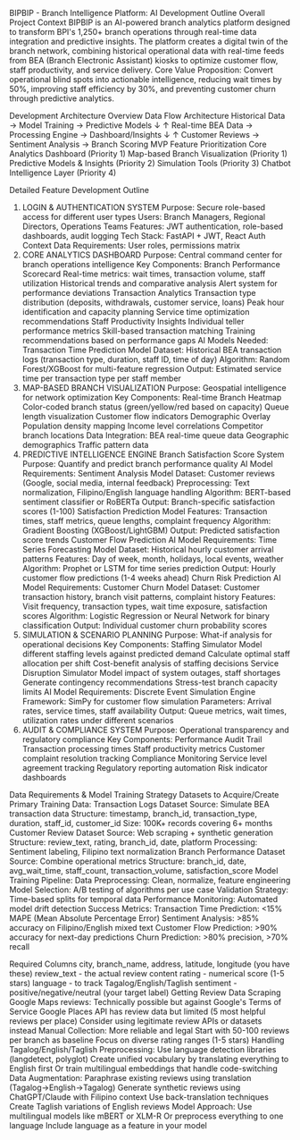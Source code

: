 BIPBIP - Branch Intelligence Platform: AI Development Outline
Overall Project Context
BIPBIP is an AI-powered branch analytics platform designed to transform BPI's 1,250+ branch operations through real-time data integration and predictive insights. The platform creates a digital twin of the branch network, combining historical operational data with real-time feeds from BEA (Branch Electronic Assistant) kiosks to optimize customer flow, staff productivity, and service delivery.
Core Value Proposition: Convert operational blind spots into actionable intelligence, reducing wait times by 50%, improving staff efficiency by 30%, and preventing customer churn through predictive analytics.

Development Architecture Overview
Data Flow Architecture
Historical Data → Model Training → Predictive Models
     ↓                              ↑
Real-time BEA Data → Processing Engine → Dashboard/Insights
     ↓                              ↑
Customer Reviews → Sentiment Analysis → Branch Scoring
MVP Feature Prioritization
Core Analytics Dashboard (Priority 1)
Map-based Branch Visualization (Priority 1)
Predictive Models & Insights (Priority 2)
Simulation Tools (Priority 3)
Chatbot Intelligence Layer (Priority 4)

Detailed Feature Development Outline
1. LOGIN & AUTHENTICATION SYSTEM
Purpose: Secure role-based access for different user types
Users: Branch Managers, Regional Directors, Operations Teams
Features: JWT authentication, role-based dashboards, audit logging
Tech Stack: FastAPI + JWT, React Auth Context
Data Requirements: User roles, permissions matrix
2. CORE ANALYTICS DASHBOARD
Purpose: Central command center for branch operations intelligence
Key Components:
Branch Performance Scorecard
Real-time metrics: wait times, transaction volume, staff utilization
Historical trends and comparative analysis
Alert system for performance deviations
Transaction Analytics
Transaction type distribution (deposits, withdrawals, customer service, loans)
Peak hour identification and capacity planning
Service time optimization recommendations
Staff Productivity Insights
Individual teller performance metrics
Skill-based transaction matching
Training recommendations based on performance gaps
AI Models Needed:
Transaction Time Prediction Model
Dataset: Historical BEA transaction logs (transaction type, duration, staff ID, time of day)
Algorithm: Random Forest/XGBoost for multi-feature regression
Output: Estimated service time per transaction type per staff member
3. MAP-BASED BRANCH VISUALIZATION
Purpose: Geospatial intelligence for network optimization
Key Components:
Real-time Branch Heatmap
Color-coded branch status (green/yellow/red based on capacity)
Queue length visualization
Customer flow indicators
Demographic Overlay
Population density mapping
Income level correlations
Competitor branch locations
Data Integration:
BEA real-time queue data
Geographic demographics
Traffic pattern data
4. PREDICTIVE INTELLIGENCE ENGINE
Branch Satisfaction Score System
Purpose: Quantify and predict branch performance quality
AI Model Requirements:
Sentiment Analysis Model
Dataset: Customer reviews (Google, social media, internal feedback)
Preprocessing: Text normalization, Filipino/English language handling
Algorithm: BERT-based sentiment classifier or RoBERTa
Output: Branch-specific satisfaction scores (1-100)
Satisfaction Prediction Model
Features: Transaction times, staff metrics, queue lengths, complaint frequency
Algorithm: Gradient Boosting (XGBoost/LightGBM)
Output: Predicted satisfaction score trends
Customer Flow Prediction
AI Model Requirements:
Time Series Forecasting Model
Dataset: Historical hourly customer arrival patterns
Features: Day of week, month, holidays, local events, weather
Algorithm: Prophet or LSTM for time series prediction
Output: Hourly customer flow predictions (1-4 weeks ahead)
Churn Risk Prediction
AI Model Requirements:
Customer Churn Model
Dataset: Customer transaction history, branch visit patterns, complaint history
Features: Visit frequency, transaction types, wait time exposure, satisfaction scores
Algorithm: Logistic Regression or Neural Network for binary classification
Output: Individual customer churn probability scores
5. SIMULATION & SCENARIO PLANNING
Purpose: What-if analysis for operational decisions
Key Components:
Staffing Simulator
Model different staffing levels against predicted demand
Calculate optimal staff allocation per shift
Cost-benefit analysis of staffing decisions
Service Disruption Simulator
Model impact of system outages, staff shortages
Generate contingency recommendations
Stress-test branch capacity limits
AI Model Requirements:
Discrete Event Simulation Engine
Framework: SimPy for customer flow simulation
Parameters: Arrival rates, service times, staff availability
Output: Queue metrics, wait times, utilization rates under different scenarios
6. AUDIT & COMPLIANCE SYSTEM
Purpose: Operational transparency and regulatory compliance
Key Components:
Performance Audit Trail
Transaction processing times
Staff productivity metrics
Customer complaint resolution tracking
Compliance Monitoring
Service level agreement tracking
Regulatory reporting automation
Risk indicator dashboards

Data Requirements & Model Training Strategy
Datasets to Acquire/Create
Primary Training Data:
Transaction Logs Dataset
Source: Simulate BEA transaction data
Structure: timestamp, branch_id, transaction_type, duration, staff_id, customer_id
Size: 100K+ records covering 6+ months
Customer Review Dataset
Source: Web scraping + synthetic generation
Structure: review_text, rating, branch_id, date, platform
Processing: Sentiment labeling, Filipino text normalization
Branch Performance Dataset
Source: Combine operational metrics
Structure: branch_id, date, avg_wait_time, staff_count, transaction_volume, satisfaction_score
Model Training Pipeline:
Data Preprocessing: Clean, normalize, feature engineering
Model Selection: A/B testing of algorithms per use case
Validation Strategy: Time-based splits for temporal data
Performance Monitoring: Automated model drift detection
Success Metrics:
Transaction Time Prediction: <15% MAPE (Mean Absolute Percentage Error)
Sentiment Analysis: >85% accuracy on Filipino/English mixed text
Customer Flow Prediction: >90% accuracy for next-day predictions
Churn Prediction: >80% precision, >70% recall


Required Columns
city, branch_name, address, latitude, longitude (you have these)
review_text - the actual review content
rating - numerical score (1-5 stars)
language - to track Tagalog/English/Taglish
sentiment - positive/negative/neutral (your target label)
Getting Review Data
Scraping Google Maps reviews:
Technically possible but against Google's Terms of Service
Google Places API has review data but limited (5 most helpful reviews per place)
Consider using legitimate review APIs or datasets instead
Manual Collection:
More reliable and legal
Start with 50-100 reviews per branch as baseline
Focus on diverse rating ranges (1-5 stars)
Handling Tagalog/English/Taglish
Preprocessing:
Use language detection libraries (langdetect, polyglot)
Create unified vocabulary by translating everything to English first
Or train multilingual embeddings that handle code-switching
Data Augmentation:
Paraphrase existing reviews using translation (Tagalog→English→Tagalog)
Generate synthetic reviews using ChatGPT/Claude with Filipino context
Use back-translation techniques
Create Taglish variations of English reviews
Model Approach:
Use multilingual models like mBERT or XLM-R
Or preprocess everything to one language
Include language as a feature in your model









